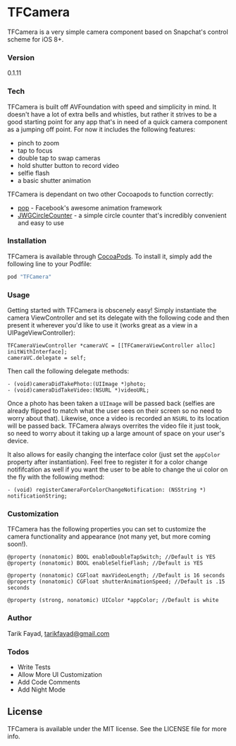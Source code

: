 # TFCamera
TFCamera is a very simple camera component based on Snapchat's control scheme for iOS 8+.

### Version
0.1.11

### Tech

TFCamera is built off AVFoundation with speed and simplicity in mind. It doesn't have a lot of extra bells and whistles, but rather it strives to be a good starting point for any app that's in need of a quick camera component as a jumping off point. For now it includes the following features:
- pinch to zoom
- tap to focus
- double tap to swap cameras
- hold shutter button to record video
- selfie flash
- a basic shutter animation

TFCamera is dependant on two other Cocoapods to function correctly:

* [pop] - Facebook's awesome animation framework
* [JWGCircleCounter] - a simple circle counter that's incredibly convenient and easy to use

### Installation

TFCamera is available through [CocoaPods]. To install it, simply add the following line to your Podfile:

```sh
pod "TFCamera"
```

### Usage

Getting started with TFCamera is obscenely easy! Simply instantiate the camera ViewController and set its delegate with the following code and then present it wherever you'd like to use it (works great as a view in a UIPageViewController):
```
TFCameraViewController *cameraVC = [[TFCameraViewController alloc] initWithInterface];
cameraVC.delegate = self;
```

Then call the following delegate methods:
```
- (void)cameraDidTakePhoto:(UIImage *)photo;
- (void)cameraDidTakeVideo:(NSURL *)videoURL;
```
Once a photo has been taken a ```UIImage``` will be passed back (selfies are already flipped to match what the user sees on their screen so no need to worry about that). Likewise, once a video is recorded an ```NSURL``` to its location will be passed back. TFCamera always overrites the video file it just took, so need to worry about it taking up a large amount of space on your user's device.

It also allows for easily changing the interface color (just set the ```appColor``` property after instantiation). Feel free to register it for a color change notififcation as well if you want the user to be able to change the ui color on the fly with the following method:
```
- (void) registerCameraForColorChangeNotification: (NSString *) notificationString;
```

### Customization
TFCamera has the following properties you can set to customize the camera functionality and appearance (not many yet, but more coming soon!).
```
@property (nonatomic) BOOL enableDoubleTapSwitch; //Default is YES
@property (nonatomic) BOOL enableSelfieFlash; //Default is YES

@property (nonatomic) CGFloat maxVideoLength; //Default is 16 seconds
@property (nonatomic) CGFloat shutterAnimationSpeed; //Default is .15 seconds 

@property (strong, nonatomic) UIColor *appColor; //Default is white
```

### Author
Tarik Fayad, [tarikfayad@gmail.com]

### Todos

 - Write Tests
 - Allow More UI Customization
 - Add Code Comments
 - Add Night Mode

License
----
TFCamera is available under the MIT license. See the LICENSE file for more info.

[//]: # (These are reference links used in the body of this note and get stripped out when the markdown processor does its job. There is no need to format nicely because it shouldn't be seen. Thanks SO - http://stackoverflow.com/questions/4823468/store-comments-in-markdown-syntax)


   [pop]: <https://github.com/facebook/pop>
   [JWGCircleCounter]: <https://github.com/johngraham262/JWGCircleCounter>
   [CocoaPods]: <cocoapods.org>
   [tarikfayad@gmail.com]: <mailto:tarikfayad@gmail.com>
